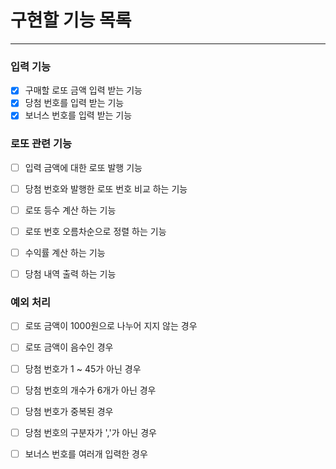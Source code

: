 # 구현할 기능 목록
 - - - 
### 입력 기능
- [x] 구매할 로또 금액 입력 받는 기능
- [x] 당첨 번호를 입력 받는 기능
- [x] 보너스 번호를 입력 받는 기능

### 로또 관련 기능
- [ ] 입력 금액에 대한 로또 발행 기능
- [ ] 당첨 번호와 발행한 로또 번호 비교 하는 기능
- [ ] 로또 등수 계산 하는 기능
- [ ] 로또 번호 오름차순으로 정렬 하는 기능
- [ ] 수익률 계산 하는 기능
- [ ] 당첨 내역 출력 하는 기능



### 예외 처리
- [ ] 로또 금액이 1000원으로 나누어 지지 않는 경우
- [ ] 로또 금액이 음수인 경우
- [ ] 당첨 번호가 1 ~ 45가 아닌 경우
- [ ] 당첨 번호의 개수가 6개가 아닌 경우
- [ ] 당첨 번호가 중복된 경우
- [ ] 당첨 번호의 구분자가 ','가 아닌 경우
- [ ] 보너스 번호를 여러개 입력한 경우

